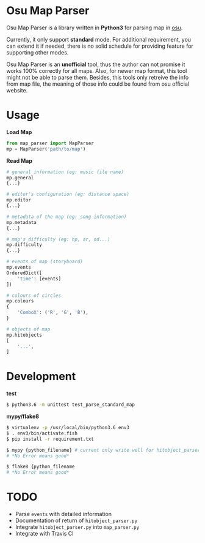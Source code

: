 Osu Map Parser
==============

Osu Map Parser is a library written in **Python3** for parsing map in [osu](https://osu.ppy.sh).

Currently, it only support **standard** mode. For additional requirement, you can extend it if needed, there is no solid schedule for providing feature for supporting other modes.

Osu Map Parser is an **unofficial** tool, thus the author can not promise it works 100% correctly for all maps. Also, for newer map format, this tool might not be able to parse them. Besides, this tools only retreive the info from map file, the meaning of those info could be found from osu official website. 


Usage
=====

**Load Map**

```python
from map_parser import MapParser
mp = MapParser('path/to/map')
```

**Read Map**

```python
# general information (eg: music file name)
mp.general
{...}

# editor's configuration (eg: distance space)
mp.editor
{...}

# metadata of the map (eg: song information)
mp.metadata
{...}

# map's difficulty (eg: hp, ar, od...)
mp.difficulty
{...}

# events of map (storyboard)
mp.events
OrderedDict([
    'time': [events]
])

# colours of circles
mp.colours
{
    'ComboX': ('R', 'G', 'B'),
}

# objects of map
mp.hitobjects
[
    '...',
]
```


Development
===========

**test**

```bash
$ python3.6 -m unittest test_parse_standard_map
```


**mypy/flake8**

```bash
$ virtualenv -p /usr/local/bin/python3.6 env3
$ . env3/bin/activate.fish
$ pip install -r requirement.txt

$ mypy {python_filename} # current only write well for hitobject_parser.py
# *No Error means good*

$ flake8 {python_filename
# *No Error means good*
```



TODO
====

- Parse `events` with detailed information
- Documentation of return of `hitobject_parser.py`
- Integrate `hitobject_parser.py` into `map_parser.py`
- Integrate with Travis CI
